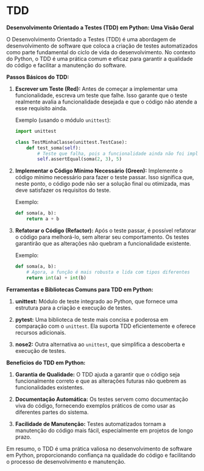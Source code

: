 # TDD

**Desenvolvimento Orientado a Testes (TDD) em Python: Uma Visão Geral**

O Desenvolvimento Orientado a Testes (TDD) é uma abordagem de desenvolvimento de software que coloca a criação de testes automatizados como parte fundamental do ciclo de vida do desenvolvimento. No contexto do Python, o TDD é uma prática comum e eficaz para garantir a qualidade do código e facilitar a manutenção do software.

**Passos Básicos do TDD:**

1. **Escrever um Teste (Red):** Antes de começar a implementar uma funcionalidade, escreva um teste que falhe. Isso garante que o teste realmente avalia a funcionalidade desejada e que o código não atende a esse requisito ainda.

   Exemplo (usando o módulo `unittest`):
   ```python
   import unittest

   class TestMinhaClasse(unittest.TestCase):
       def test_soma(self):
           # Teste que falha, pois a funcionalidade ainda não foi implementada
           self.assertEqual(soma(2, 3), 5)
   ```

2. **Implementar o Código Mínimo Necessário (Green):** Implemente o código mínimo necessário para fazer o teste passar. Isso significa que, neste ponto, o código pode não ser a solução final ou otimizada, mas deve satisfazer os requisitos do teste.

   Exemplo:
   ```python
   def soma(a, b):
       return a + b
   ```

3. **Refatorar o Código (Refactor):** Após o teste passar, é possível refatorar o código para melhorá-lo, sem alterar seu comportamento. Os testes garantirão que as alterações não quebram a funcionalidade existente.

   Exemplo:
   ```python
   def soma(a, b):
       # Agora, a função é mais robusta e lida com tipos diferentes
       return int(a) + int(b)
   ```

**Ferramentas e Bibliotecas Comuns para TDD em Python:**

1. **unittest:** Módulo de teste integrado ao Python, que fornece uma estrutura para a criação e execução de testes.

2. **pytest:** Uma biblioteca de teste mais concisa e poderosa em comparação com o `unittest`. Ela suporta TDD eficientemente e oferece recursos adicionais.

3. **nose2:** Outra alternativa ao `unittest`, que simplifica a descoberta e execução de testes.

**Benefícios do TDD em Python:**

1. **Garantia de Qualidade:** O TDD ajuda a garantir que o código seja funcionalmente correto e que as alterações futuras não quebrem as funcionalidades existentes.

2. **Documentação Automática:** Os testes servem como documentação viva do código, fornecendo exemplos práticos de como usar as diferentes partes do sistema.

3. **Facilidade de Manutenção:** Testes automatizados tornam a manutenção do código mais fácil, especialmente em projetos de longo prazo.

Em resumo, o TDD é uma prática valiosa no desenvolvimento de software em Python, proporcionando confiança na qualidade do código e facilitando o processo de desenvolvimento e manutenção.
